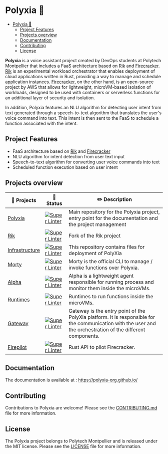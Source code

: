 # Polyxia 🚀

- [Polyxia 🚀](#polyxia-)
  - [Project Features](#project-features)
  - [Projects overview](#projects-overview)
  - [Documentation](#documentation)
  - [Contributing](#contributing)
  - [License](#license)

**Polyxia** is a voice assistant project created by DevOps students at Polytech Montpellier that includes a FaaS architecture based on [Rik](https://github.com/rik-org/rik) and [Firecracker](https://firecracker-microvm.github.io/). [Rik](https://github.com/rik-org/rik) is an experimental workload orchestrator that enables deployment of cloud applications written in Rust, providing a way to manage and schedule application instances. [Firecracker](https://firecracker-microvm.github.io/), on the other hand, is an open-source project by AWS that allows for lightweight, microVM-based isolation of workloads, designed to be used with containers or serverless functions for an additional layer of security and isolation.

In addition, Polyxia features an NLU algorithm for detecting user intent from text generated through a speech-to-text algorithm that translates the user's voice command into text. This intent is then sent to the FaaS to schedule a function associated with the intent.

## Project Features

- FaaS architecture based on [Rik](https://github.com/rik-org/rik) and [Firecracker](https://firecracker-microvm.github.io/)
- NLU algorithm for intent detection from user text input
- Speech-to-text algorithm for converting user voice commands into text
- Scheduled function execution based on user intent

## Projects overview

|📒 Projects | 🔭 Status| ✏️ Description|
|---|---|---|
|[Polyxia](https://github.com/polyxia-org/polyxia)|[![Super Linter](https://img.shields.io/github/actions/workflow/status/polyxia-org/polyxia/ci.yml?branch=main)](https://github.com/polyxia-org/polyxia/tree/main)|Main repository for the Polyxia project, entry point for the documentation and the project management|
|[Rik](https://github.com/rik-org/rik)|[![Super Linter](https://img.shields.io/github/actions/workflow/status/rik-org/rik/rust.yml?branch=main)](https://github.com/rik-org/rik/tree/main)|Fork of the Rik project|
|[Infrastructure](https://github.com/polyxia-org/infrastructure)|[![Super Linter](https://img.shields.io/github/actions/workflow/status/polyxia-org/infrastructure/ci.yml?branch=main)](https://github.com/polyxia-org/infrastructure/tree/main)|This repository contains files for deployment of PolyXia|
|[Morty](https://github.com/polyxia-org/morty)|[![Super Linter](https://img.shields.io/github/actions/workflow/status/polyxia-org/morty/ci.yml?branch=main)](https://github.com/polyxia-org/morty/tree/main)| Morty is the official CLI to manage / invoke functions over Polyxia.
|[Alpha](https://github.com/polyxia-org/alpha)|[![Super Linter](https://img.shields.io/github/actions/workflow/status/polyxia-org/alpha/ci.yml?branch=main)](https://github.com/polyxia-org/alpha/tree/main)|Alpha is a lightweight agent responsible for running process and monitor them inside the microVMs.|
|[Runtimes](https://github.com/polyxia-org/runtimes)|[![Super Linter](https://img.shields.io/github/actions/workflow/status/polyxia-org/runtimes/ci.yml?branch=main)](https://github.com/polyxia-org/runtimes/tree/main)|Runtimes to run functions inside the microVMs.|
[Gateway](https://github.com/polyxia-org/gateway)|[![Super Linter](https://img.shields.io/github/actions/workflow/status/polyxia-org/gateway/ci.yml?branch=main)](https://github.com/polyxia-org/gateway/tree/main)|Gateway is the entry point of the PolyXia platform. It is responsible for the communication with the user and the orchestration of the different components.|
|[Firepilot](https://github.com/polyxia-org/firepilot)|[![Super Linter](https://img.shields.io/github/actions/workflow/status/polyxia-org/firepilot/ci.yml?branch=main)](https://github.com/polyxia-org/firepilot/tree/main)|Rust API to pilot Firecracker.|

## Documentation

The documentation is available at : https://polyxia-org.github.io/

## Contributing

Contributions to Polyxia are welcome! Please see the [CONTRIBUTING.md](https://github.com/polyxia-org/.github/blob/main/.github/CONTRIBUTING.md) file for more information.

## License

The Polyxia project belongs to Polytech Montpellier and is released under the MIT license. Please see the [LICENSE](LICENSE) file for more information.
